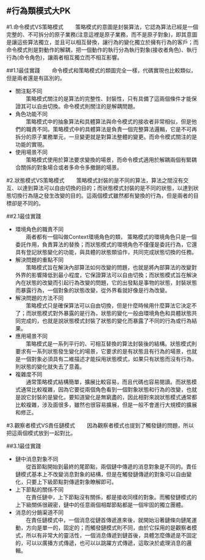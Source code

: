#行為類模式大PK
----------

#1.命令模式VS策略模式
&nbsp;&nbsp;&nbsp;&nbsp;&nbsp;&nbsp;&nbsp;策略模式的意圖是封裝算法，它認為算法已經是一個完整的、不可拆分的原子業務(注意這裡是原子業務，而不是原子對象)，即其意圖是讓這些算法獨立，並且可以相互替換，讓行為的變化獨立於擁有行為的客戶；而命令模式則是對動作的解耦，把一個動作的執行分為執行對象(接收者角色)、執行行為(命令角色)，讓兩者相互獨立而不相互影響。

##1.1最佳實踐
&nbsp;&nbsp;&nbsp;&nbsp;&nbsp;&nbsp;&nbsp;命令模式和策略模式的類圖完全一樣，代碼實現也比較類似，但是兩者還是有區別的。

- 關注點不同  
&nbsp;&nbsp;&nbsp;&nbsp;&nbsp;&nbsp;&nbsp;策略模式關注的是算法的完整性、封裝性，只有具備了這兩個條件才能保證其可以自由切換。命令模式則關注的是解耦問題。
- 角色功能不同  
&nbsp;&nbsp;&nbsp;&nbsp;&nbsp;&nbsp;&nbsp;策略模式中的抽象算法和具體算法與命令模式的接收者非常相似，但是他們的職責不同。策略模式中的具體算法是負責一個完整算法邏輯，它是不可再拆分的原子業務單元，一旦變更就是對算法整體的變更。而命令模式關注的是功能的實現。
- 使用場景不同  
&nbsp;&nbsp;&nbsp;&nbsp;&nbsp;&nbsp;&nbsp;策略模式使用於算法要求變換的場景，而命令模式適用於解耦兩個有緊耦合關係的對象場合或者多命令多撤銷的場景。

#2.狀態模式VS策略模式
&nbsp;&nbsp;&nbsp;&nbsp;&nbsp;&nbsp;&nbsp;策略模式封裝的是不同的算法，算法之間沒有交互、以達到算法可以自由切換的目的；而狀態模式封裝的是不同的狀態，以達到狀態切換行為隨之發生改變的目的。這兩個模式雖然都有變換的行為，但是兩者的目標卻是不同的。

##2.1最佳實踐
 * 環境角色的職責不同  
&nbsp;&nbsp;&nbsp;&nbsp;&nbsp;&nbsp;&nbsp;兩者都有一個叫做Context環境角色的類， 策略模式的環境角色只是一個委託作用，負責算法的替換；而狀態模式的環境角色不僅僅是委託行為，它還具有登記狀態變化的功能，與具體的狀態類協作，共同完成狀態切換的任務。
 * 解決問題的重點不同  
&nbsp;&nbsp;&nbsp;&nbsp;&nbsp;&nbsp;&nbsp;策略模式旨在解決內部算法如何改變的問題，也就是將內部算法的改變對外界的影響降低到最小程度，它保證算法可以自由切換；而狀態模式旨在解決內在狀態的改變而引起行為改變的問題，它的出發點是事物的狀態，封裝狀態而暴露行為，一個對象的狀態改變，從外界看就好像是行為改變。
 * 解決問題的方法不同  
&nbsp;&nbsp;&nbsp;&nbsp;&nbsp;&nbsp;&nbsp;策略模式只是確保算法可以自由切換，但是什麼時候用什麼算法它決定不了；而狀態模式對外暴露的是行為，狀態的變化一般由環境角色和具體狀態共同完成的，也就是說狀態模式封裝了狀態的變化而暴露了不同的行為或行為結果。
 * 應用場景不同  
&nbsp;&nbsp;&nbsp;&nbsp;&nbsp;&nbsp;&nbsp;策略模式是一系列平行的、可相互替換的算法封裝後的結構。狀態模式則要求有一系列狀態發生變化的場景，它要求的是有狀態且有行為的場景，也就是一個對象必須具有二維描述才能採用狀態模式，如果只有狀態而沒有行為，則狀態的變化就失去了意義。
 * 複雜度不同  
&nbsp;&nbsp;&nbsp;&nbsp;&nbsp;&nbsp;&nbsp;通常策略模式結構簡單，擴展比較容易，而且代碼也容易閱讀。而狀態模式通常比較複雜，因為它要從兩個角色看到一個對象狀態和行為的改變，也就是說它封裝的是變化，要知道變化是無窮盡的，因此相對來說狀態模式通常都比較複雜，涉及面很多，雖然也很容易擴展，但是一般不會進行大規模的擴展和修正。

#3.觀察者模式VS責任鏈模式
&nbsp;&nbsp;&nbsp;&nbsp;&nbsp;&nbsp;&nbsp;因為觀察者模式也提到了觸發鏈的問題，所以把這兩個模式放到一起對比。

##3.1最佳實踐
 * 鏈中消息對象不同  
&nbsp;&nbsp;&nbsp;&nbsp;&nbsp;&nbsp;&nbsp;從首節點開始到最終的尾節點，兩個鏈中傳遞的消息對象是不同的。責任鏈模式基本上不改變消息對象的結構，但是在觸發鏈傳遞的對象可以自由變化，只要上下級節點對傳遞對象瞭解即可。
 * 上下節點的關係不同  
&nbsp;&nbsp;&nbsp;&nbsp;&nbsp;&nbsp;&nbsp;在責任鏈中，上下節點沒有關係，都是接收同樣的對象。而觸發鏈模式的上下級關係很親密，鏈中的任意兩個相鄰節點都是一個牢固的獨立團體。
 * 消息的分銷渠道不同  
&nbsp;&nbsp;&nbsp;&nbsp;&nbsp;&nbsp;&nbsp;在責任鏈模式中，一個消息從鏈首傳遞進來後，就開始沿著鏈條向鏈尾運動，方向是單一的，固定的；而觸發鏈模式則不同，由於它採用的是觀察者模式，所以有非常大的靈活性，一個消息傳遞到鏈首後，具體怎麼傳遞是不固定的，可以以廣播方式傳遞，也可以以跳躍方式傳遞，這取決於處理消息的邏輯。
